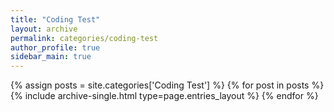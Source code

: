 ```yaml
---
title: "Coding Test"
layout: archive
permalink: categories/coding-test
author_profile: true
sidebar_main: true
---
```



{% assign posts = site.categories['Coding Test'] %}
{% for post in posts %} {% include archive-single.html type=page.entries_layout %} {% endfor %}
